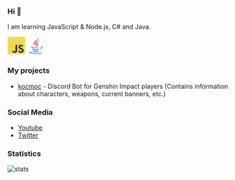 ### Hi 👋

I am learning JavaScript & Node.js, C# and Java.

<img height="40" src="https://raw.githubusercontent.com/devicons/devicon/master/icons/javascript/javascript-original.svg"> <img height="40" src="https://raw.githubusercontent.com/devicons/devicon/master/icons/java/java-original.svg">

### My projects

* [kocmoc](https://discord.com/api/oauth2/authorize?client_id=1036605865760915476&permissions=274878286912&scope=applications.commands%20bot) - Discord Bot for Genshin Impact players (Contains information about characters, weapons, current banners, etc.)

### Social Media

* [Youtube](https://www.youtube.com/@notweuz)
* [Twitter](https://www.twitter.com/notweuz)

### Statistics

![stats](https://github-readme-stats.vercel.app/api?username=notweuz)
